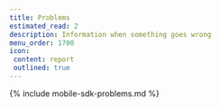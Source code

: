 ```yaml
---
title: Problems
estimated_read: 2
description: Information when something goes wrong
menu_order: 1700
icon:
 content: report
 outlined: true
---
```


{% include mobile-sdk-problems.md %}
